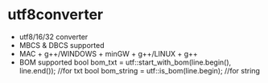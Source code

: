 # utf8converter

* utf8/16/32 converter
* MBCS & DBCS supported
* MAC + g++/WINDOWS + minGW + g++/LINUX + g++
* BOM supported
           bool bom_txt = utf::start_with_bom(line.begin(), line.end()); //for txt
           bool bom_string = utf::is_bom(line.begin); //for string

            
